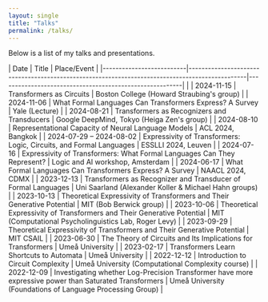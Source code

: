 ```yaml
---
layout: single
title: "Talks"
permalink: /talks/
---
```


Below is a list of my talks and presentations.

| Date                     | Title                                                                                          | Place/Event                                             |
|--------------------------|------------------------------------------------------------------------------------------------|---------------------------------------------------------|                             |
| 2024-11-15               | Transformers as Circuits                                                                       | Boston College (Howard Straubing's group)               |
| 2024-11-06               | What Formal Languages Can Transformers Express? A Survey                                       | Yale (Lecture)                             |
| 2024-08-21               | Transformers as Recognizers and Transducers                                                    | Google DeepMind, Tokyo (Heiga Zen's group)              |
| 2024-08-10               | Representational Capacity of Neural Language Models                                            | ACL 2024, Bangkok                                       |
| 2024-07-29 – 2024-08-02  | Expressivity of Transformers: Logic, Circuits, and Formal Languages                            | ESSLLI 2024, Leuven                                     |
| 2024-07-16               | Expressivity of Transformers: What Formal Languages Can They Represent?                        | Logic and AI workshop, Amsterdam                        |
| 2024-06-17               | What Formal Languages Can Transformers Express? A Survey                                       | NAACL 2024, CDMX                                        |
| 2023-12-13               | Transformers as Recognizer and Transducer of Formal Languages                                  | Uni Saarland (Alexander Koller & Michael Hahn groups)   |
| 2023-10-13               | Theoretical Expressivity of Transformers and Their Generative Potential                        | MIT (Bob Berwick group)                                 |
| 2023-10-06               | Theoretical Expressivity of Transformers and Their Generative Potential                        | MIT (Computational Psycholinguistics Lab, Roger Levy)   |
| 2023-09-29               | Theoretical Expressivity of Transformers and Their Generative Potential                        | MIT CSAIL                                               |
| 2023-06-30               | The Theory of Circuits and Its Implications for Transformers                                   | Umeå University                                         |
| 2023-02-17               | Transformers Learn Shortcuts to Automata                                                       | Umeå University                                         |
| 2022-12-12               | Introduction to Circuit Complexity                                                             | Umeå University (Computational Complexity course)       |
| 2022-12-09               | Investigating whether Log-Precision Transformer have more expressive power than Saturated Transformers | Umeå University (Foundations of Language Processing Group) |
